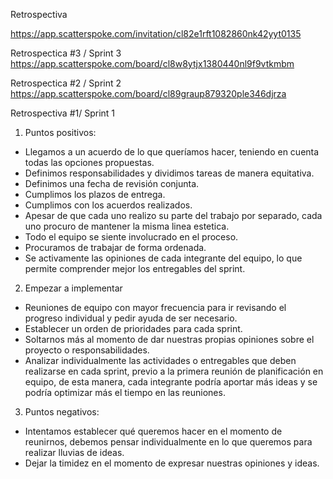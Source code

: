 Retrospectiva 

https://app.scatterspoke.com/invitation/cl82e1rft1082860nk42yyt0135

Retrospectica #3 / Sprint 3 https://app.scatterspoke.com/board/cl8w8ytjx1380440nl9f9vtkmbm

Retrospectica #2 / Sprint 2 https://app.scatterspoke.com/board/cl89graup879320ple346djrza

Retrospectiva #1/ Sprint 1

1. Puntos positivos:
- Llegamos a un acuerdo de lo que queríamos hacer, teniendo en cuenta todas las opciones propuestas.
- Definimos responsabilidades y dividimos tareas de manera equitativa.
- Definimos una fecha de revisión conjunta.
- Cumplimos los plazos de entrega.
- Cumplimos con los acuerdos realizados.
- Apesar de que cada uno realizo su parte del trabajo por separado, cada uno procuro de mantener la misma linea estetica.
- Todo el equipo se siente involucrado en el proceso.
- Procuramos de trabajar de forma ordenada.
- Se  activamente las opiniones de cada integrante del equipo, lo que permite comprender mejor los entregables del sprint.


2. Empezar a implementar
- Reuniones de equipo con mayor frecuencia para ir revisando el progreso individual y pedir ayuda de ser necesario.
- Establecer un orden de prioridades para cada sprint.
- Soltarnos más al momento de dar nuestras propias opiniones sobre el proyecto o responsabilidades.
- Analizar individualmente las actividades o entregables que deben realizarse en cada sprint, previo a la primera reunión de planificación en equipo, de esta manera, cada integrante podría aportar más ideas y se podría  optimizar más el tiempo en las reuniones.


3. Puntos negativos:
- Intentamos establecer qué queremos hacer en el momento de reunirnos, debemos pensar individualmente en lo que queremos para realizar lluvias de ideas.
- Dejar la timidez en el momento de expresar nuestras opiniones y ideas.
 
